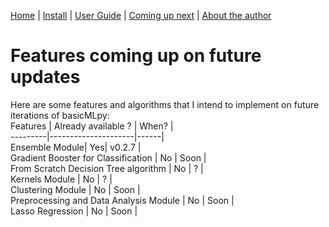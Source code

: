 [Home](https://henrysilvacs.github.io/basicMLpy/)  | [Install](https://henrysilvacs.github.io/basicMLpy/install) | [User Guide](https://henrysilvacs.github.io/basicMLpy/user_guide) | [Coming up next](https://henrysilvacs.github.io/basicMLpy/coming_up_next) | [About the author](https://henrysilvacs.github.io/basicMLpy/about)
# Features coming up on future updates
Here are some features and algorithms that I intend to implement on future iterations of basicMLpy:<br />
Features | Already available ? | When? |<br />
---------|---------------------|------|<br />
Ensemble Module| Yes| v0.2.7 |<br />
Gradient Booster for Classification | No | Soon |<br />
From Scratch Decision Tree algorithm | No | ? |<br />
Kernels Module | No | ? |<br />
Clustering Module | No | Soon |<br />
Preprocessing and Data Analysis Module | No | Soon |<br />
Lasso Regression | No | Soon |<br />
